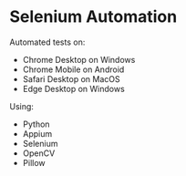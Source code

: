 # Selenium Automation
Automated tests on:
- Chrome Desktop on Windows
- Chrome Mobile on Android
- Safari Desktop on MacOS
- Edge Desktop on Windows

Using:
- Python
- Appium
- Selenium
- OpenCV
- Pillow
